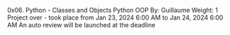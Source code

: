 0x06. Python - Classes and Objects
Python
OOP
 By: Guillaume
 Weight: 1
 Project over - took place from Jan 23, 2024 6:00 AM to Jan 24, 2024 6:00 AM
 An auto review will be launched at the deadline
